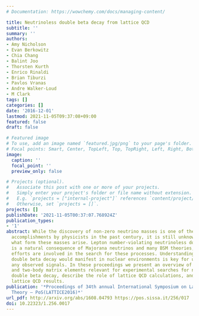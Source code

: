 ```yaml
---
# Documentation: https://wowchemy.com/docs/managing-content/

title: Neutrinoless double beta decay from lattice QCD
subtitle: ''
summary: ''
authors:
- Amy Nicholson
- Evan Berkowitz
- Chia Chang
- Balint Joo
- Thorsten Kurth
- Enrico Rinaldi
- Brian Tiburzi
- Pavlos Vranas
- Andre Walker-Loud
- M Clark
tags: []
categories: []
date: '2016-12-01'
lastmod: 2021-11-05T09:37:08+09:00
featured: false
draft: false

# Featured image
# To use, add an image named `featured.jpg/png` to your page's folder.
# Focal points: Smart, Center, TopLeft, Top, TopRight, Left, Right, BottomLeft, Bottom, BottomRight.
image:
  caption: ''
  focal_point: ''
  preview_only: false

# Projects (optional).
#   Associate this post with one or more of your projects.
#   Simply enter your project's folder or file name without extension.
#   E.g. `projects = ["internal-project"]` references `content/project/deep-learning/index.md`.
#   Otherwise, set `projects = []`.
projects: []
publishDate: '2021-11-05T00:37:07.768924Z'
publication_types:
- '1'
abstract: While the discovery of non-zero neutrino masses is one of the most important
  accomplishments by physicists in the past century, it is still unknown how and in
  what form these masses arise. Lepton number-violating neutrinoless double beta decay
  is a natural consequence of Majorana neutrinos and many BSM theories, and many experimental
  efforts are involved in the search for these processes. Understanding how neutrinoless
  double beta decay would manifest in nuclear environments is key for understanding
  any observed signals. In these proceedings we present an overview of a set of one-
  and two-body matrix elements relevant for experimental searches for neutrinoless
  double beta decay, describe the role of lattice QCD calculations, and present preliminary
  lattice QCD results.
publication: '*Proceedings of 34th annual International Symposium on Lattice Field
  Theory — PoS(LATTICE2016)*'
url_pdf: http://arxiv.org/abs/1608.04793 https://pos.sissa.it/256/017
doi: 10.22323/1.256.0017
---
```


